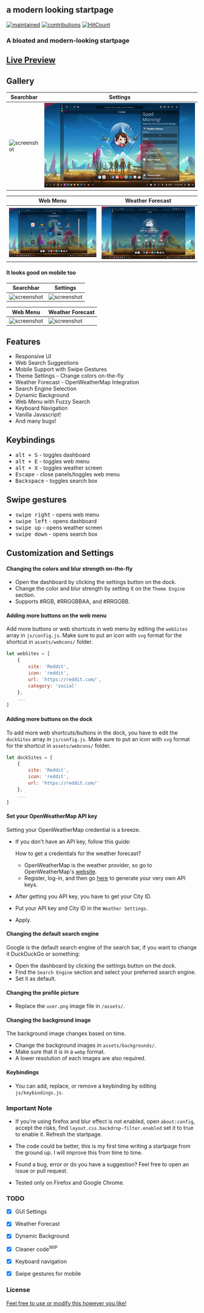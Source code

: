 ## a modern looking startpage
[![maintained](https://img.shields.io/maintenance/yes/2020?label=maintained&style=flat-square)](https://github.com/manilarome/the-glorious-startpage/commits/master) [![contributions](https://img.shields.io/badge/contribution-welcome-brightgreen&?style=flat-square)](https://github.com/manilarome/the-glorious-startpage/pulls) [![HitCount](http://hits.dwyl.com/manilarome/the-glorious-startpage.svg)](http://hits.dwyl.com/manilarome/the-glorious-startpage)

### A bloated and modern-looking startpage

## [Live Preview](https://manilarome.github.io/the-glorious-startpage/)

## Gallery

| Searchbar | Settings |
| --- | --- |
| ![screenshot](/scrots/searchbar.png) | ![screenshot](/scrots/settings.png) |

| Web Menu | Weather Forecast |
| --- | --- |
| ![screenshot](/scrots/webmenu.png) | ![screenshot](/scrots/weather.png) |

#### It looks good on mobile too

| Searchbar | Settings |
| --- | --- |
| ![screenshot](/scrots/mobile-searchbar.jpg) | ![screenshot](/scrots/mobile-settings.jpg) |

| Web Menu | Weather Forecast |
| --- | --- |
| ![screenshot](/scrots/mobile-webmenu.jpg) | ![screenshot](/scrots/mobile-weather.jpg) |

## Features

+ Responsive UI
+ Web Search Suggestions
+ Mobile Support with Swipe Gestures
+ Theme Settings - Change colors on-the-fly
+ Weather Forecast - OpenWeatherMap Integration
+ Search Engine Selection
+ Dynamic Background
+ Web Menu with Fuzzy Search
+ Keyboard Navigation
+ Vanilla Javascript!
+ And many bugs!

## Keybindings

+ <kbd>alt + S</kbd> - toggles dashboard
+ <kbd>alt + E</kbd> - toggles web menu
+ <kbd>alt + X</kbd> - toggles weather screen
+ <kbd>Escape</kbd> - close panels/toggles web menu
+ <kbd>Backspace</kbd> - toggles search box

## Swipe gestures

+ <kbd>swipe right</kbd> - opens web menu
+ <kbd>swipe left</kbd> - opens dashboard
+ <kbd>swipe up</kbd> - opens weather screen
+ <kbd>swipe down</kbd> - opens search box

## Customization and Settings

#### Changing the colors and blur strength on-the-fly

+ Open the dashboard by clicking the settings button on the dock.
+ Change the color and blur strength by setting it on the `Theme Engine` section.
+ Supports #RGB, #RRGGBBAA, and #RRGGBB.

#### Adding more buttons on the web menu

Add more buttons or web shortcuts in web menu by editing the `webSites` array in `js/config.js`. Make sure to put an icon with `svg` format for the shortcut in `assets/webcons/` folder. 

```js
let webSites = [
	{
		site: 'Reddit',
		icon: 'reddit',
		url: 'https://reddit.com/',
		category: 'social'
	},
	...
]
```

#### Adding more buttons on the dock

To add more web shortcuts/buttons in the dock, you have to edit the `dockSites` array in `js/config.js`. Make sure to put an icon with `svg` format for the shortcut in `assets/webcons/` folder.

```js
let dockSites = [
	{
		site: 'Reddit',
		icon: 'reddit',
		url: 'https://reddit.com/'
	},
	...
]
```

#### Set your OpenWeatherMap API key

Setting your OpenWeatherMap credential is a breeze. 

+ If you don't have an API key, follow this guide:

	How to get a credentials for the weather forecast?

	- OpenWeatherMap is the weather provider, so go to OpenWeatherMap's [website](https://home.openweathermap.org/).
	- Register, log-in, and then go [here](https://home.openweathermap.org/api_keys) to generate your very own API keys.

+ After getting you API key, you have to get your City ID.
+ Put your API key and City ID in the `Weather Settings`.
+ Apply.

#### Changing the default search engine

Google is the default search engine of the search bar, if you want to change it DuckDuckGo or something:

+ Open the dashboard by clicking the settings button on the dock.
+ Find the `Search Engine` section and select your preferred search engine.
+ Set it as default.


#### Changing the profile picture

+ Replace the `user.png` image file in `/assets/`.

#### Changing the background image

The background image changes based on time.

+ Change the background images in `assets/backgrounds/`.
+ Make sure that it is in a `webp` format. 
+ A lower resolution of each images are also required.

#### Keybindings

+ You can add, replace, or remove a keybinding by editing `js/keybindings.js`.

### Important Note

+ If you're using firefox and blur effect is not enabled, open `about:config`, accept the risks, find `layout.css.backdrop-filter.enabled` set it to true to enable it. Refresh the startpage.

+ The code could be better, this is my first time writing a startpage from the ground up. I will improve this from time to time.

+ Found a bug, error or do you have a suggestion? Feel free to open an issue or pull request.

+ Tested only on Firefox and Google Chrome.

### TODO

- [x] GUI Settings  
- [x] Weather Forecast  
- [x] Dynamic Background   
- [x] Cleaner code<sup>WIP</sup>  
- [x] Keyboard navigation  
- [x] Swipe gestures for mobile  


### License

[Feel free to use or modify this however you like!](https://github.com/manilarome/the-glorious-startpage/blob/master/LICENSE)